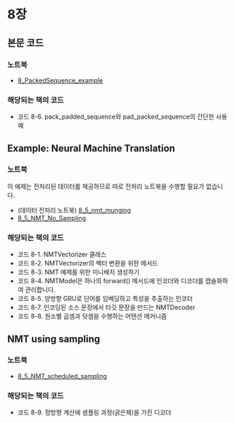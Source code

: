 # 8장

## 본문 코드

### 노트북

- [8_PackedSequence_example](8_PackedSequence_example.ipynb)

### 해당되는 책의 코드

- 코드 8-6. pack_padded_sequence와 pad_packed_sequence의 간단한 사용 예


##  Example: Neural Machine Translation

### 노트북

이 예제는 전처리된 데이터를 제공하므로 따로 전처리 노트북을 수행할 필요가 없습니다.

- (데이터 전처리 노트북) [8_5_nmt_munging](8_5_NMT/8_5_nmt_munging.ipynb)
- [8_5_NMT_No_Sampling](8_5_NMT/8_5_NMT_No_Sampling.ipynb)

### 해당되는 책의 코드

- 코드 8-1. NMTVectorizer 클래스
- 코드 8-2. NMTVectorizer의 벡터 변환을 위한 메서드
- 코드 8-3. NMT 예제를 위한 미니배치 생성하기
- 코드 8-4. NMTModel은 하나의 forward() 메서드에 인코더와 디코더를 캡슐화하여 관리합니다.
- 코드 8-5. 양방향 GRU로 단어를 임베딩하고 특성을 추출하는 인코더
- 코드 8-7. 인코딩된 소스 문장에서 타깃 문장을 만드는 NMTDecoder
- 코드 8-8. 원소별 곱셈과 덧셈을 수행하는 어텐션 메커니즘

## NMT using sampling

### 노트북

- [8_5_NMT_scheduled_sampling](8_5_NMT/8_5_NMT_scheduled_sampling.ipynb)

### 해당되는 책의 코드

- 코드 8-9. 정방향 계산에 샘플링 과정(굵은체)을 가진 디코더